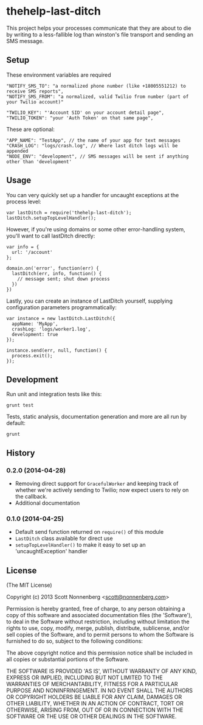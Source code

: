# thehelp-last-ditch

This project helps your processes communicate that they are about to die by writing to a less-fallible log than winston's file transport and sending an SMS message.

## Setup

These environment variables are required

```
"NOTIFY_SMS_TO": "a normalized phone number (like +18005551212) to receive SMS reports",
"NOTIFY_SMS_FROM": "a normalized, valid Twilio from number (part of your Twilio account)"

"TWILIO_KEY": "'Account SID' on your account detail page",
"TWILIO_TOKEN": "your 'Auth Token' on that same page",
```

These are optional:

```
"APP_NAME": "TestApp", // the name of your app for text messages
"CRASH_LOG": "logs/crash.log", // Where last ditch logs will be appended
"NODE_ENV": "development", // SMS messages will be sent if anything other than 'development'
```

## Usage

You can very quickly set up a handler for uncaught exceptions at the process level:

```
var lastDitch = require('thehelp-last-ditch');
lastDitch.setupTopLevelHandler();
```

However, if you're using domains or some other error-handling system, you'll want to call lastDitch directly:

```
var info = {
  url: '/account'
};

domain.on('error', function(err) {
  lastDitch(err, info, function() {
    // message sent; shut down process
  })
})
```

Lastly, you can create an instance of LastDitch yourself, supplying configuration parameters programmatically:

```
var instance = new lastDitch.LastDitch({
  appName: 'MyApp',
  crashLog: 'logs/worker1.log',
  development: true
});

instance.send(err, null, function() {
  process.exit();
});
```

## Development

Run unit and integration tests like this:

```
grunt test
```

Tests, static analysis, documentation generation and more are all run by default:

```
grunt
```

## History

### 0.2.0 (2014-04-28)

* Removing direct support for `GracefulWorker` and keeping track of whether we're actively sending to Twilio; now expect users to rely on the callback.
* Additional documentation

### 0.1.0 (2014-04-25)

* Default send function returned on `require()` of this module
* `LastDitch` class available for direct use
* `setupTopLevelHandler()` to make it easy to set up an 'uncaughtException' handler

## License

(The MIT License)

Copyright (c) 2013 Scott Nonnenberg &lt;scott@nonnenberg.com&gt;

Permission is hereby granted, free of charge, to any person obtaining
a copy of this software and associated documentation files (the
'Software'), to deal in the Software without restriction, including
without limitation the rights to use, copy, modify, merge, publish,
distribute, sublicense, and/or sell copies of the Software, and to
permit persons to whom the Software is furnished to do so, subject to
the following conditions:

The above copyright notice and this permission notice shall be
included in all copies or substantial portions of the Software.

THE SOFTWARE IS PROVIDED 'AS IS', WITHOUT WARRANTY OF ANY KIND,
EXPRESS OR IMPLIED, INCLUDING BUT NOT LIMITED TO THE WARRANTIES OF
MERCHANTABILITY, FITNESS FOR A PARTICULAR PURPOSE AND NONINFRINGEMENT.
IN NO EVENT SHALL THE AUTHORS OR COPYRIGHT HOLDERS BE LIABLE FOR ANY
CLAIM, DAMAGES OR OTHER LIABILITY, WHETHER IN AN ACTION OF CONTRACT,
TORT OR OTHERWISE, ARISING FROM, OUT OF OR IN CONNECTION WITH THE
SOFTWARE OR THE USE OR OTHER DEALINGS IN THE SOFTWARE.
